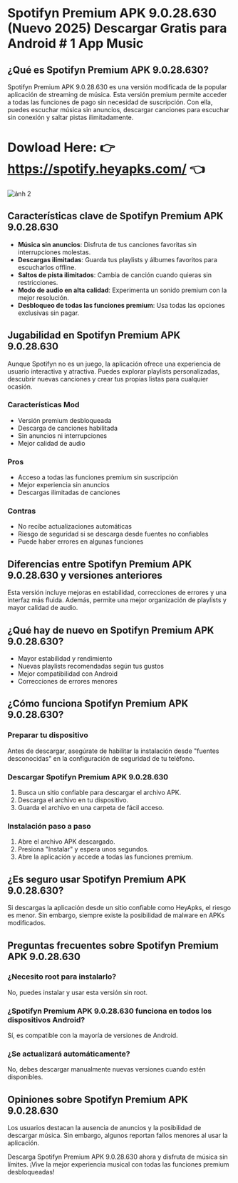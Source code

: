 # Spotifyn Premium APK 9.0.28.630 (Nuevo 2025) Descargar Gratis para Android # 1 App Music

## ¿Qué es Spotifyn Premium APK 9.0.28.630?

Spotifyn Premium APK 9.0.28.630 es una versión modificada de la popular aplicación de streaming de música. Esta versión premium permite acceder a todas las funciones de pago sin necesidad de suscripción. Con ella, puedes escuchar música sin anuncios, descargar canciones para escuchar sin conexión y saltar pistas ilimitadamente.

# Dowload Here: 👉 https://spotify.heyapks.com/ 👈

![ảnh 2](https://github.com/user-attachments/assets/48ee70c4-7f26-4684-8da0-fb071ca536a7)

## Características clave de Spotifyn Premium APK 9.0.28.630

- **Música sin anuncios**: Disfruta de tus canciones favoritas sin interrupciones molestas.
- **Descargas ilimitadas**: Guarda tus playlists y álbumes favoritos para escucharlos offline.
- **Saltos de pista ilimitados**: Cambia de canción cuando quieras sin restricciones.
- **Modo de audio en alta calidad**: Experimenta un sonido premium con la mejor resolución.
- **Desbloqueo de todas las funciones premium**: Usa todas las opciones exclusivas sin pagar.

## Jugabilidad en Spotifyn Premium APK 9.0.28.630

Aunque Spotifyn no es un juego, la aplicación ofrece una experiencia de usuario interactiva y atractiva. Puedes explorar playlists personalizadas, descubrir nuevas canciones y crear tus propias listas para cualquier ocasión.

### Características Mod

- Versión premium desbloqueada
- Descarga de canciones habilitada
- Sin anuncios ni interrupciones
- Mejor calidad de audio

### Pros

- Acceso a todas las funciones premium sin suscripción
- Mejor experiencia sin anuncios
- Descargas ilimitadas de canciones

### Contras

- No recibe actualizaciones automáticas
- Riesgo de seguridad si se descarga desde fuentes no confiables
- Puede haber errores en algunas funciones

## Diferencias entre Spotifyn Premium APK 9.0.28.630 y versiones anteriores

Esta versión incluye mejoras en estabilidad, correcciones de errores y una interfaz más fluida. Además, permite una mejor organización de playlists y mayor calidad de audio.

## ¿Qué hay de nuevo en Spotifyn Premium APK 9.0.28.630?

- Mayor estabilidad y rendimiento
- Nuevas playlists recomendadas según tus gustos
- Mejor compatibilidad con Android
- Correcciones de errores menores

## ¿Cómo funciona Spotifyn Premium APK 9.0.28.630?

### Preparar tu dispositivo

Antes de descargar, asegúrate de habilitar la instalación desde "fuentes desconocidas" en la configuración de seguridad de tu teléfono.

### Descargar Spotifyn Premium APK 9.0.28.630

1. Busca un sitio confiable para descargar el archivo APK.
2. Descarga el archivo en tu dispositivo.
3. Guarda el archivo en una carpeta de fácil acceso.

### Instalación paso a paso

1. Abre el archivo APK descargado.
2. Presiona "Instalar" y espera unos segundos.
3. Abre la aplicación y accede a todas las funciones premium.

## ¿Es seguro usar Spotifyn Premium APK 9.0.28.630?

Si descargas la aplicación desde un sitio confiable como HeyApks, el riesgo es menor. Sin embargo, siempre existe la posibilidad de malware en APKs modificados.

## Preguntas frecuentes sobre Spotifyn Premium APK 9.0.28.630

### ¿Necesito root para instalarlo?

No, puedes instalar y usar esta versión sin root.

### ¿Spotifyn Premium APK 9.0.28.630 funciona en todos los dispositivos Android?

Sí, es compatible con la mayoría de versiones de Android.

### ¿Se actualizará automáticamente?

No, debes descargar manualmente nuevas versiones cuando estén disponibles.

## Opiniones sobre Spotifyn Premium APK 9.0.28.630

Los usuarios destacan la ausencia de anuncios y la posibilidad de descargar música. Sin embargo, algunos reportan fallos menores al usar la aplicación.

Descarga Spotifyn Premium APK 9.0.28.630 ahora y disfruta de música sin límites. ¡Vive la mejor experiencia musical con todas las funciones premium desbloqueadas!
